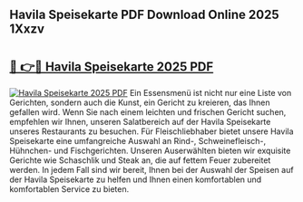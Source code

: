 ## Havila Speisekarte PDF Download Online 2025 1Xxzv

# <h2><a href="http://gcchukh.nevu.top/?p=Havila+Speisekarte">🔗 👉🔴 Havila Speisekarte 2025 PDF</a></h2>

[![Havila Speisekarte 2025 PDF](https://i.imgur.com/dBaPXMq.png)](http://gcchukh.nevu.top/?p=Havila+Speisekarte)
Ein Essensmenü ist nicht nur eine Liste von Gerichten, sondern auch die Kunst, ein Gericht zu kreieren, das Ihnen gefallen wird. Wenn Sie nach einem leichten und frischen Gericht suchen, empfehlen wir Ihnen, unseren Salatbereich auf der Havila Speisekarte unseres Restaurants zu besuchen. Für Fleischliebhaber bietet unsere Havila Speisekarte eine umfangreiche Auswahl an Rind-, Schweinefleisch-, Hühnchen- und Fischgerichten. Unseren Auserwählten bieten wir exquisite Gerichte wie Schaschlik und Steak an, die auf fettem Feuer zubereitet werden. In jedem Fall sind wir bereit, Ihnen bei der Auswahl der Speisen auf der Havila Speisekarte zu helfen und Ihnen einen komfortablen und komfortablen Service zu bieten.
